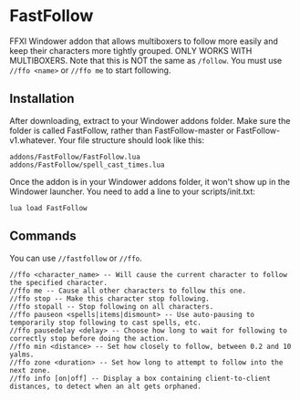 # FastFollow
FFXI Windower addon that allows multiboxers to follow more easily and keep their characters more tightly grouped. ONLY WORKS WITH MULTIBOXERS.
Note that this is NOT the same as `/follow`. You must use `//ffo <name>` or `//ffo me` to start following.

## Installation
After downloading, extract to your Windower addons folder. Make sure the folder is called FastFollow, rather than FastFollow-master or FastFollow-v1.whatever. Your file structure should look like this:

    addons/FastFollow/FastFollow.lua
    addons/FastFollow/spell_cast_times.lua

Once the addon is in your Windower addons folder, it won't show up in the Windower launcher. You need to add a line to your scripts/init.txt:

    lua load FastFollow

## Commands

You can use `//fastfollow` or `//ffo`.

    //ffo <character_name> -- Will cause the current character to follow the specified character.  
    //ffo me -- Cause all other characters to follow this one.  
    //ffo stop -- Make this character stop following.  
    //ffo stopall -- Stop following on all characters.  
    //ffo pauseon <spells|items|dismount> -- Use auto-pausing to temporarily stop following to cast spells, etc.  
    //ffo pausedelay <delay> -- Choose how long to wait for following to correctly stop before doing the action.  
    //ffo min <distance> -- Set how closely to follow, between 0.2 and 10 yalms.  
    //ffo zone <duration> -- Set how long to attempt to follow into the next zone.  
    //ffo info [on|off] -- Display a box containing client-to-client distances, to detect when an alt gets orphaned.  
